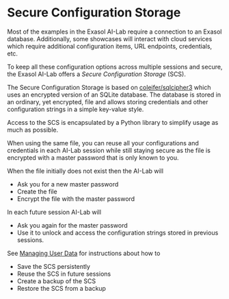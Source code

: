 # Secure Configuration Storage

Most of the examples in the Exasol AI-Lab require a connection to an Exasol database. Additionally, some showcases will interact with cloud services which require additional configuration items, URL endpoints, credentials, etc.

To keep all these configuration options across multiple sessions and secure, the Exasol AI-Lab offers a _Secure Configuration Storage_ (SCS).

The Secure Configuration Storage is based on [coleifer/sqlcipher3](https://github.com/coleifer/sqlcipher3) which uses an encrypted version of an SQLite database. The database is stored in an ordinary, yet encrypted, file and allows storing credentials and other configuration strings in a simple key-value style.

Access to the SCS is encapsulated by a Python library to simplify usage as much as possible.

When using the same file, you can reuse all your configurations and credentials in each AI-Lab session while still staying secure as the file is encrypted with a master password that is only known to you.

When the file initially does not exist then the AI-Lab will
* Ask you for a new master password
* Create the file
* Encrypt the file with the master password

In each future session AI-Lab will
* Ask you again for the master password
* Use it to unlock and access the configuration strings stored in previous sessions.

See [Managing User Data](managing-user-data.md) for instructions about how to
* Save the SCS persistently
* Reuse the SCS in future sessions
* Create a backup of the SCS
* Restore the SCS from a backup
